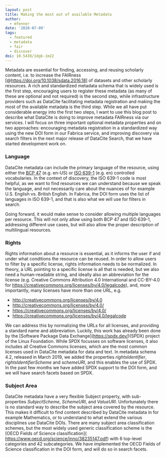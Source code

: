 ```yaml
---
layout: post
title: Making the most out of available Metadata
author:
  - mfenner
date: '2020-07-09'
tags:
  - featured
  - metadata
  - fair
  - discover
doi: 10.5438/1dgk-1m22
---
```

Metadata are essential for finding, accessing, and reusing scholarly content, i.e. to increase the FAIRness \[@https://doi.org/10.1038/sdata.2016.18] of datasets and other scholarly resources. A rich and standardized metadata schema that is widely used is the first step, encouraging users to register these metadata (as many of these are optional and not required) is the second step, while infrastructure providers such as DataCite facilitating metadata registration and making the most of the available metadata is the third step. While we all have put considerable energy into the first two steps, I want to use this blog post to describe what DataCite is doing to improve metadata FAIRness via our services. I will focus on three important optional metadata properties and on two approaches: encouraging metadata registration in a standardized way using the new DOI form in our Fabrica service, and improving discovery via search filters in the next major release of DataCite Search, that we have started development work on.

### Language

DataCite metadata can include the primary language of the resource, using either the [BCP 47](https://tools.ietf.org/html/bcp47) (e.g. en-US) or [ISO 639-1](https://en.wikipedia.org/wiki/ISO_639-1) (e.g. en) controlled vocabularies. In the context of discovery, the ISO 639-1 code is most helpful, as we want to find resources we can understand because we speak the language, and not necessarily care about the nuances of for example U.S. English vs. British English. In Fabrica, the DOI form uses the list of languages in ISO 639-1, and that is also what we will use for filters in search.

Going forward, it would make sense to consider allowing multiple languages per resource. This will not only allow using both BCP 47 and ISO 639-1, addressing different use cases, but will also allow the proper description of multilingual resources.

### Rights

Rights information about a resource is essential, as it informs the user if and under what conditions the resource can be reused. In order to allow users to filter by a specific license, rights information needs to be normalized. In theory, a URL pointing to a specific license is all that is needed, but we also need a human-readable string, and ideally also an abbreviation for the license (e.g. Creative Commons Attribution 4.0 International and CC-BY-4.0 for https://creativecommons.org/licenses/by/4.0/legalcode), and, more importantly, many licenses have more than one URL, e.g.

* <http://creativecommons.org/licenses/by/4.0>
* <http://creativecommons.org/licenses/by/4.0/>
* <https://creativecommons.org/licenses/by/4.0/>
* <https://creativecommons.org/licenses/by/4.0/legalcode>

We can address this by normalizing the URLs for all licenses, and providing a standard name and abbreviation. Luckily, this work has already been done by the \[Software Package Data Exchange](https://spdx.dev/)(SPDX) project of the Linux Foundation. While SPDX focusses on software licenses, it also includes all Creative Commons licenses, which are the most common licenses used in DataCite metadata for data and text. In metadata schema 4.2, released in March 2019, we added the properties _rightsIdentifier_, _rightsIdentifierScheme_ and _schemeURI_, and this enables the use of SPDX. In the past few months we have added SPDX support to the DOI form, and we will have search facets based on SPDX.

### Subject Area

DataCite metadata have a very flexible Subject property, with sub-properties _SubjectScheme_, _SchemeURI_, and _ValueURI_. Unfortunately there is no standard way to describe the subject area covered by the resource. This makes it difficult to find content described by DataCite metadata in for example Mathematics, or to understand to what extend the various disciplines use DataCite DOIs.
There are many subject area classification schemes, but the most widely used generic classification scheme is the \[OECD Fields of Science classification]( https://www.oecd.org/science/inno/38235147.pdf) with 6 top-level categories and 42 subcategories. We have implemented the OECD Fields of Science classification in the DOI form, and will do so in search facets.
